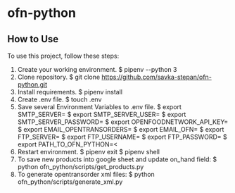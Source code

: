 # ofn-python

## How to Use

To use this project, follow these steps:

1. Create your working environment.
    $ pipenv --python 3
2. Clone repository.
    $ git clone https://github.com/savka-stepan/ofn-python.git
3. Install requirements.
    $ pipenv install
4. Create .env file.
    $ touch .env
5. Save several Environment Variables to .env file.
    $ export SMTP_SERVER=<XXX>
    $ export SMTP_SERVER_USER=<XXX>
    $ export SMTP_SERVER_PASSWORD=<XXX>
    $ export OPENFOODNETWORK_API_KEY=<XXX>
    $ export EMAIL_OPENTRANSORDERS=<XXX>
    $ export EMAIL_OFN=<XXX>
    $ export FTP_SERVER=<XXX>
    $ export FTP_USERNAME=<XXX>
    $ export FTP_PASSWORD=<XXX>
    $ export PATH_TO_OFN_PYTHON=<<XXX>
6. Restart environment.
    $ pipenv exit
    $ pipenv shell
7. To save new products into google sheet and update on_hand field:
    $ python ofn_python/scripts/get_products.py
8. To generate opentransorder xml files:
    $ python ofn_python/scripts/generate_xml.py
